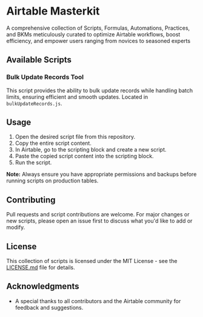 # Airtable Masterkit

A comprehensive collection of Scripts, Formulas, Automations, Practices, and BKMs meticulously curated to optimize Airtable workflows, boost efficiency, and empower users ranging from novices to seasoned experts

## Available Scripts

### Bulk Update Records Tool

This script provides the ability to bulk update records while handling batch limits, ensuring efficient and smooth updates. Located in `bulkUpdateRecords.js`.

## Usage

1. Open the desired script file from this repository.
2. Copy the entire script content.
3. In Airtable, go to the scripting block and create a new script.
4. Paste the copied script content into the scripting block.
5. Run the script.

**Note:** Always ensure you have appropriate permissions and backups before running scripts on production tables.

## Contributing

Pull requests and script contributions are welcome. For major changes or new scripts, please open an issue first to discuss what you'd like to add or modify.

## License

This collection of scripts is licensed under the MIT License - see the [LICENSE.md](LICENSE.md) file for details.

## Acknowledgments

- A special thanks to all contributors and the Airtable community for feedback and suggestions.
